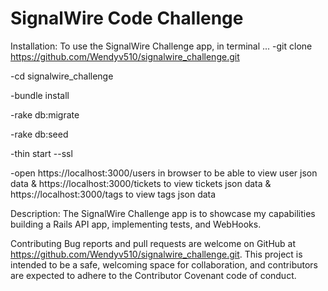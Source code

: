 # SignalWire Code Challenge 

Installation:
 To use the SignalWire Challenge app, in terminal ... 
-git clone https://github.com/Wendyv510/signalwire_challenge.git

-cd signalwire_challenge

 -bundle install

 -rake db:migrate 

 -rake db:seed 

 -thin start --ssl
 
 -open https://localhost:3000/users in browser to be able to view user json data & https://localhost:3000/tickets to view tickets json data & https://localhost:3000/tags to view tags json data

Description: The SignalWire Challenge app is to showcase my capabilities building a Rails API app, implementing tests, and WebHooks. 

Contributing Bug reports and pull requests are welcome on GitHub at https://github.com/Wendyv510/signalwire_challenge.git. This project is intended to be a safe, welcoming space for collaboration, and contributors are expected to adhere to the Contributor Covenant code of conduct.


